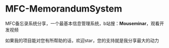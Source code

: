 # MFC-MemorandumSystem
MFC备忘录系统分享，一个最基本信息管理系统，b站搜：**Mouseminar**，观看开发视频

如果我的项目能对您有所帮助的话，欢迎star，您的支持就是我分享最大的动力
